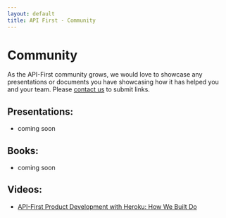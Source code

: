 ```yaml
---
layout: default
title: API First - Community
---
```


# Community

As the API-First community grows, we would love to showcase any presentations or documents you have showcasing how it has helped you and your team.  Please [contact us](/pages/contact.html) to submit links.

## Presentations:

- coming soon

## Books:

- coming soon

## Videos:

- [API-First Product Development with Heroku: How We Built Do](https://www.youtube.com/watch?feature=player_embedded&v=YJoCQSu2PlQ#!)